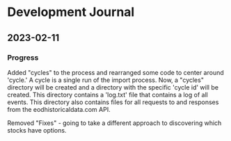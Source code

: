 # Development Journal

## 2023-02-11

### Progress

Added "cycles" to the process and rearranged some code to center around 'cycle.'
A cycle is a single run of the import process.
Now, a "cycles" directory will be created and a directory with the specific 'cycle id' will be created.
This directory contains a 'log.txt' file that contains a log of all events.
This directory also contains files for all requests to and responses from the eodhistoricaldata.com API.

Removed "Fixes" - going to take a different approach to discovering which stocks have options.
